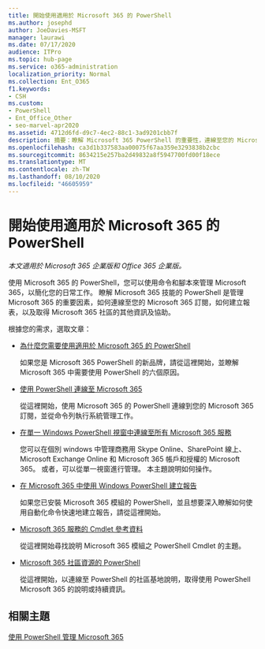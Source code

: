 ```yaml
---
title: 開始使用適用於 Microsoft 365 的 PowerShell
ms.author: josephd
author: JoeDavies-MSFT
manager: laurawi
ms.date: 07/17/2020
audience: ITPro
ms.topic: hub-page
ms.service: o365-administration
localization_priority: Normal
ms.collection: Ent_O365
f1.keywords:
- CSH
ms.custom:
- PowerShell
- Ent_Office_Other
- seo-marvel-apr2020
ms.assetid: 4712d6fd-d9c7-4ec2-88c1-3ad9201cbb7f
description: 摘要：瞭解 Microsoft 365 PowerShell 的重要性，連線至您的 Microsoft 365 租使用者，並取得協助。
ms.openlocfilehash: ca3d1b337583aa00075f67aa359e3293838b2cbc
ms.sourcegitcommit: 8634215e257ba2d49832a8f5947700fd00f18ece
ms.translationtype: MT
ms.contentlocale: zh-TW
ms.lasthandoff: 08/10/2020
ms.locfileid: "46605959"
---
```

# <a name="getting-started-with-powershell-for-microsoft-365"></a>開始使用適用於 Microsoft 365 的 PowerShell

*本文適用於 Microsoft 365 企業版和 Office 365 企業版。*

使用 Microsoft 365 的 PowerShell，您可以使用命令和腳本來管理 Microsoft 365，以簡化您的日常工作。 瞭解 Microsoft 365 技能的 PowerShell 是管理 Microsoft 365 的重要因素，如何連線至您的 Microsoft 365 訂閱，如何建立報表，以及取得 Microsoft 365 社區的其他資訊及協助。
  
根據您的需求，選取文章：
  
- [為什麼您需要使用適用於 Microsoft 365 的 PowerShell](why-you-need-to-use-office-365-powershell.md)
    
    如果您是 Microsoft 365 PowerShell 的新品牌，請從這裡開始，並瞭解 Microsoft 365 中需要使用 PowerShell 的六個原因。 
    
- [使用 PowerShell 連線至 Microsoft 365](connect-to-office-365-powershell.md)
    
    從這裡開始，使用 Microsoft 365 的 PowerShell 連線到您的 Microsoft 365 訂閱，並從命令列執行系統管理工作。
    
- [在單一 Windows PowerShell 視窗中連線至所有 Microsoft 365 服務](connect-to-all-office-365-services-in-a-single-windows-powershell-window.md)
    
    您可以在個別 windows 中管理商務用 Skype Online、SharePoint 線上、Microsoft Exchange Online 和 Microsoft 365 帳戶和授權的 Microsoft 365。 或者，可以從單一視窗進行管理。 本主題說明如何操作。
    
- [在 Microsoft 365 中使用 Windows PowerShell 建立報告](use-windows-powershell-to-create-reports-in-office-365.md)
    
    如果您已安裝 Microsoft 365 模組的 PowerShell，並且想要深入瞭解如何使用自動化命令快速地建立報告，請從這裡開始。 
    
- [Microsoft 365 服務的 Cmdlet 參考資料](cmdlet-references-for-office-365-services.md)
    
    從這裡開始尋找說明 Microsoft 365 模組之 PowerShell Cmdlet 的主題。
    
- [Microsoft 365 社區資源的 PowerShell](office-365-powershell-community-resources.md)
    
    從這裡開始，以連線至 PowerShell 的社區基地說明，取得使用 PowerShell Microsoft 365 的說明或持續資訊。
    
## <a name="related-topics"></a>相關主題

[使用 PowerShell 管理 Microsoft 365](manage-office-365-with-office-365-powershell.md)

